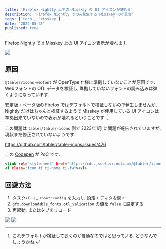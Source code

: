 ```yaml
---
title: 'Firefox Nightly 上での Misskey の UI アイコンが壊れる'
description: 'Firefox Nightly でのみ発生する Misskey の不具合'
tags: ['tech', 'misskey']
date: '2024-05-30'
published: true
---
```


Firefox Nightly では Misskey 上の UI アイコン表示が壊れます.

![](/post-image/2024/misskey-nightly-error/broken-icon.jpg)

## 原因

`@tabler/icons-webfont` が OpenType 仕様に準拠していないことが原因です. Webフォントの OTL データを検証し, 準拠していないフォントの読み込みは弾くようになっています.

安定版・ベータ版の Firefox ではデフォルトで検証しないので発生しませんが, Nightly だけはちゃんと検証するようで Misskey が使用している UI アイコンは準拠出来ていないので表示が壊れるということです. [^1]

この問題は `tabler/tabler-icons` 側で 2023年1月 に問題が報告されていますが, 現状まだ修正されていないようです.

https://github.com/tabler/tabler-icons/issues/476

この [Codepen](https://codepen.io/outloudvi/pen/yLqEoWW) が PoC です.

```html:index.html
<link rel="stylesheet" href="https://cdn.jsdelivr.net/npm/@tabler/icons-webfont@2.1.2/tabler-icons.css">
<i class="icon ti ti-home ti-fw"></i>
```

## 回避方法

1. タスクバーに `about:config` を入力し, 設定エディタを開く
2. `gfx.downloadable_fonts.otl_validation` の値を `false` に設定する
3. 再起動, またはタブをリロード

![](/post-image/2024/misskey-nightly-error/firefox-about-config.png)
![](/post-image/2024/misskey-nightly-error/firefox-gfx-otl-validation.jpg)

[^1]: これデフォルトが検証しておくのが普通なのではと思っている. どうなんでしょうかね.
